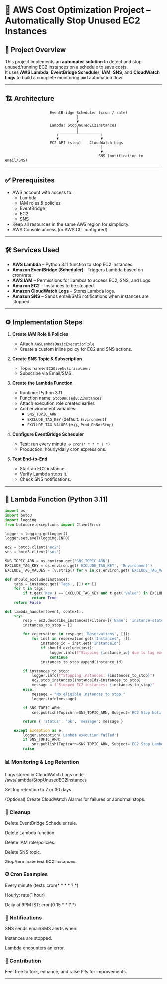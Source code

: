 # 🚀 AWS Cost Optimization Project – Automatically Stop Unused EC2 Instances

## 📌 Project Overview
This project implements an **automated solution** to detect and stop unused/running EC2 instances on a schedule to save costs.  
It uses **AWS Lambda**, **EventBridge Scheduler**, **IAM**, **SNS**, and **CloudWatch Logs** to build a complete monitoring and automation flow.

---

## 🏗️ Architecture

                        
                        EventBridge Scheduler (cron / rate) 
                                    │ 
                                    ▼ 
                        Lambda: StopUnusedEC2Instances 
                                    │ 
                           ┌────────┴──────────┐ 
                           ▼                   ▼ 
                        EC2 API (stop)    CloudWatch Logs 
                                               │ 
                                               ▼ 
                                              SNS (notification to email/SMS) 
                        
---

## ✅ Prerequisites
- AWS account with access to:
  - Lambda
  - IAM roles & policies
  - EventBridge
  - EC2
  - SNS
- Keep all resources in the same AWS region for simplicity.
- AWS Console access (or AWS CLI configured).

---

## 🛠️ Services Used
- **AWS Lambda** – Python 3.11 function to stop EC2 instances.  
- **Amazon EventBridge (Scheduler)** – Triggers Lambda based on cron/rate.  
- **AWS IAM** – Permissions for Lambda to access EC2, SNS, and Logs.  
- **Amazon EC2** – Instances to be stopped.  
- **Amazon CloudWatch Logs** – Stores Lambda logs.  
- **Amazon SNS** – Sends email/SMS notifications when instances are stopped.  

---

## ⚙️ Implementation Steps
1. **Create IAM Role & Policies**
   - Attach `AWSLambdaBasicExecutionRole`
   - Create a custom inline policy for EC2 and SNS actions.

2. **Create SNS Topic & Subscription**
   - Topic name: `EC2StopNotifications`
   - Subscribe via Email/SMS.

3. **Create the Lambda Function**
   - Runtime: Python 3.11
   - Function name: `StopUnusedEC2Instances`
   - Attach execution role created earlier.
   - Add environment variables:
     - `SNS_TOPIC_ARN`
     - `EXCLUDE_TAG_KEY` (default: `Environment`)
     - `EXCLUDE_TAG_VALUES` (e.g., `Prod,DoNotStop`)

4. **Configure EventBridge Scheduler**
   - Test: run every minute → `cron(* * * * ? *)`
   - Production: hourly/daily cron expressions.

5. **Test End-to-End**
   - Start an EC2 instance.
   - Verify Lambda stops it.
   - Check SNS notifications.

---

## 🧩 Lambda Function (Python 3.11)

```python
import os
import boto3
import logging
from botocore.exceptions import ClientError

logger = logging.getLogger()
logger.setLevel(logging.INFO)

ec2 = boto3.client('ec2')
sns = boto3.client('sns')

SNS_TOPIC_ARN = os.environ.get('SNS_TOPIC_ARN')
EXCLUDE_TAG_KEY = os.environ.get('EXCLUDE_TAG_KEY', 'Environment')
EXCLUDE_TAG_VALUES = [v.strip() for v in os.environ.get('EXCLUDE_TAG_VALUES', '').split(',') if v.strip()]

def should_exclude(instance):
    tags = instance.get('Tags', []) or []
    for t in tags:
        if t.get('Key') == EXCLUDE_TAG_KEY and t.get('Value') in EXCLUDE_TAG_VALUES:
            return True
    return False

def lambda_handler(event, context):
    try:
        resp = ec2.describe_instances(Filters=[{'Name': 'instance-state-name', 'Values': ['running']}])
        instances_to_stop = []

        for reservation in resp.get('Reservations', []):
            for inst in reservation.get('Instances', []):
                instance_id = inst.get('InstanceId')
                if should_exclude(inst):
                    logger.info(f"Skipping {instance_id} due to tag exclusion")
                    continue
                instances_to_stop.append(instance_id)

        if instances_to_stop:
            logger.info(f"Stopping instances: {instances_to_stop}")
            ec2.stop_instances(InstanceIds=instances_to_stop)
            message = f"Stopped EC2 instances: {instances_to_stop}"
        else:
            message = "No eligible instances to stop."
            logger.info(message)

        if SNS_TOPIC_ARN:
            sns.publish(TopicArn=SNS_TOPIC_ARN, Subject='EC2 Stop Notification', Message=message)

        return { 'status': 'ok', 'message': message }

    except Exception as e:
        logger.exception('Lambda execution failed')
        if SNS_TOPIC_ARN:
            sns.publish(TopicArn=SNS_TOPIC_ARN, Subject='EC2 Stop Lambda Error', Message=str(e))
        raise
```

### 📊 Monitoring & Log Retention
Logs stored in CloudWatch Logs under /aws/lambda/StopUnusedEC2Instances

Set log retention to 7 or 30 days.

(Optional) Create CloudWatch Alarms for failures or abnormal stops.

### 🧹 Cleanup
Delete EventBridge Scheduler rule.

Delete Lambda function.

Delete IAM role/policies.

Delete SNS topic.

Stop/terminate test EC2 instances.

### ⏰ Cron Examples
Every minute (test): cron(* * * * ? *)

Hourly: rate(1 hour)

Daily at 9PM IST: cron(0 15 * * ? *)

### 📧 Notifications
SNS sends email/SMS alerts when:

Instances are stopped.

Lambda encounters an error.

### 🙌 Contribution
Feel free to fork, enhance, and raise PRs for improvements.


---







